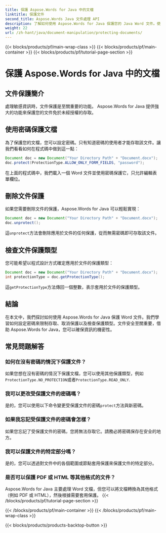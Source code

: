 ```yaml
---
title: 保護 Aspose.Words for Java 中的文檔
linktitle: 保護文件
second_title: Aspose.Words Java 文件處理 API
description: 了解如何使用 Aspose.Words for Java 保護您的 Java Word 文件。使用密碼等保護您的資料。
weight: 22
url: /zh-hant/java/document-manipulation/protecting-documents/
---
```


{{< blocks/products/pf/main-wrap-class >}}
{{< blocks/products/pf/main-container >}}
{{< blocks/products/pf/tutorial-page-section >}}

# 保護 Aspose.Words for Java 中的文檔


## 文件保護簡介

處理敏感資訊時，文件保護是至關重要的功能。 Aspose.Words for Java 提供強大的功能來保護您的文件免於未經授權的存取。

## 使用密碼保護文檔

為了保護您的文檔，您可以設定密碼。只有知道密碼的使用者才能存取該文件。讓我們看看如何在程式碼中做到這一點：

```java
Document doc = new Document("Your Directory Path" + "Document.docx");
doc.protect(ProtectionType.ALLOW_ONLY_FORM_FIELDS, "password");
```

在上面的程式碼中，我們載入一個 Word 文件並使用密碼保護它，只允許編輯表單欄位。

## 刪除文件保護

如果您需要刪除文件的保護，Aspose.Words for Java 可以輕鬆實現：

```java
Document doc = new Document("Your Directory Path" + "Document.docx");
doc.unprotect();
```

這`unprotect`方法會刪除應用於文件的任何保護，從而無需密碼即可存取該文件。

## 檢查文件保護類型

您可能希望以程式設計方式確定應用於文件的保護類型：

```java
Document doc = new Document("Your Directory Path" + "Document.docx");
int protectionType = doc.getProtectionType();
```

這`getProtectionType`方法傳回一個整數，表示套用於文件的保護類型。


## 結論

在本文中，我們探討如何使用 Aspose.Words for Java 保護 Word 文件。我們學習如何設定密碼來限制存取、取消保護以及檢查保護類型。文件安全至關重要，借助 Aspose.Words for Java，您可以確保資訊的機密性。

## 常見問題解答

### 如何在沒有密碼的情況下保護文件？

如果您想在沒有密碼的情況下保護文檔，您可以使用其他保護類型，例如`ProtectionType.NO_PROTECTION`或者`ProtectionType.READ_ONLY`.

### 我可以更改受保護文件的密碼嗎？

是的，您可以使用以下命令變更受保護文件的密碼`protect`方法與新密碼。

### 如果我忘記受保護文件的密碼會怎樣？

如果您忘記了受保護文件的密碼，您將無法存取它。請務必將密碼保存在安全的地方。

### 我可以保護文件的特定部分嗎？

是的，您可以透過對文件中的各個範圍或節點套用保護來保護文件的特定部分。

### 是否可以保護 PDF 或 HTML 等其他格式的文件？

Aspose.Words for Java 主要處理 Word 文檔，但您可以將文檔轉換為其他格式（例如 PDF 或 HTML），然後根據需要套用保護。
{{< /blocks/products/pf/tutorial-page-section >}}

{{< /blocks/products/pf/main-container >}}
{{< /blocks/products/pf/main-wrap-class >}}

{{< blocks/products/products-backtop-button >}}
